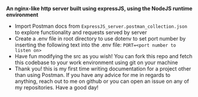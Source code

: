 **An nginx-like http server built using expressJS, using the NodeJS runtime environment**

- Import Postman docs from `ExpressJS_server.postman_collection.json` to explore functionality and requests served by server
- Create a .env file in root directory to use dotenv to set port number by inserting the following text into the .env file:
  `PORT=<port number to listen on>`
- Have fun modifying the src as you wish! You can fork this repo and fetch this codebase to your work environment using git on your machine
- Thank you! this is my first time writing documentation for a project other than using Postman. If you have any advice for me in regards to anything, reach out to me on github or you can open an issue on any of my repositories. Have a good day!

